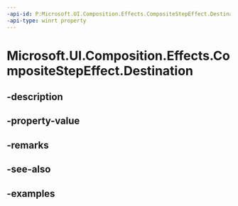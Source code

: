 ```yaml
---
-api-id: P:Microsoft.UI.Composition.Effects.CompositeStepEffect.Destination
-api-type: winrt property
---
```


<!-- Property syntax.
public IGraphicsEffectSource Destination { get;  set; }
-->

# Microsoft.UI.Composition.Effects.CompositeStepEffect.Destination

## -description

## -property-value

## -remarks

## -see-also

## -examples

